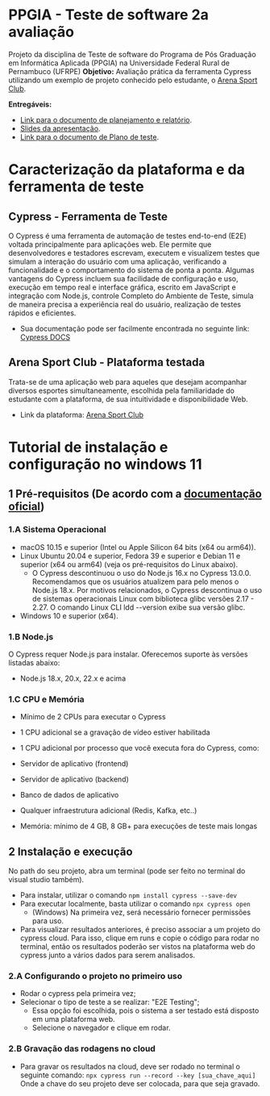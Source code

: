 # PPGIA - Teste de software 2a avaliação
Projeto da disciplina de Teste de software do Programa de Pós Graduação em Informática Aplicada (PPGIA) na Universidade Federal Rural de Pernambuco (UFRPE)
**Objetivo:** Avaliação prática da ferramenta Cypress utilizando um exemplo de projeto conhecido pelo estudante, o [Arena Sport Club](https://www.arenasportclub.site/).

**Entregáveis:**
- [Link para o documento de planejamento e relatório](https://docs.google.com/document/d/1H_TRI9qgewez0ir-1ol4siIA7NKLFesZ/edit?usp=sharing&ouid=101682983741799546791&rtpof=true&sd=true).
- [Slides da apresentação](https://www.canva.com/design/DAGWTmXkgHc/zyAPOIrV4jfIhn1O13-Hbg/view?utm_content=DAGWTmXkgHc&utm_campaign=designshare&utm_medium=link&utm_source=editor).
- [Link para o documento de Plano de teste](https://docs.google.com/document/d/1CdMcSdXWWdFglLvoMA-9_hOMdk2Oo-5k/edit?usp=sharing&ouid=101682983741799546791&rtpof=true&sd=true).

# Caracterização da plataforma e da ferramenta de teste
## Cypress - Ferramenta de Teste
O Cypress é uma ferramenta de automação de testes end-to-end (E2E) voltada principalmente para aplicações web. Ele permite que desenvolvedores e testadores escrevam, executem e visualizem testes que simulam a interação do usuário com uma aplicação, verificando a funcionalidade e o comportamento do sistema de ponta a ponta. Algumas vantagens do Cypress incluem sua facilidade de configuração e uso, execução em tempo real e interface gráfica, escrito em JavaScript e integração com Node.js, controle Completo do Ambiente de Teste, simula de maneira precisa a experiência real do usuário, realização de testes rápidos e eficientes.
- Sua documentação pode ser facilmente encontrada no seguinte link: [Cypress DOCS](https://docs.cypress.io/app/get-started/why-cypress)

## Arena Sport Club - Plataforma testada
Trata-se de uma aplicação web para aqueles que desejam acompanhar diversos esportes simultaneamente, escolhida pela familiaridade do estudante com a plataforma, de sua intuitividade e disponibilidade Web.
- Link da plataforma: [Arena Sport Club](https://www.arenasportclub.site)

# Tutorial de instalação e configuração no windows 11
## 1 Pré-requisitos (De acordo com a [documentação oficial](https://docs.cypress.io/app/get-started/install-cypress#System-requirements))
### 1.A Sistema Operacional
- macOS 10.15 e superior (Intel ou Apple Silicon 64 bits (x64 ou arm64)).
- Linux Ubuntu 20.04 e superior, Fedora 39 e superior e Debian 11 e superior (x64 ou arm64) (veja os pré-requisitos do Linux abaixo).
  - O Cypress descontinuou o uso do Node.js 16.x no Cypress 13.0.0. Recomendamos que os usuários atualizem para pelo menos o Node.js 18.x. Por motivos relacionados, o Cypress descontinua o uso de sistemas operacionais Linux com biblioteca glibc versões 2.17 - 2.27. O comando Linux CLI ldd --version exibe sua versão glibc.
- Windows 10 e superior (x64).

### 1.B Node.js
O Cypress requer Node.js para instalar. Oferecemos suporte às versões listadas abaixo:
- Node.js 18.x, 20.x, 22.x e acima

### 1.C CPU e Memória
- Mínimo de 2 CPUs para executar o Cypress
- 1 CPU adicional se a gravação de vídeo estiver habilitada
- 1 CPU adicional por processo que você executa fora do Cypress, como:
- Servidor de aplicativo (frontend)
- Servidor de aplicativo (backend)
- Banco de dados de aplicativo
- Qualquer infraestrutura adicional (Redis, Kafka, etc..)

- Memória: mínimo de 4 GB, 8 GB+ para execuções de teste mais longas

## 2 Instalação e execução
No path do seu projeto, abra um terminal (pode ser feito no terminal do visual studio também).
- Para instalar, utilizar o comando ```npm install cypress --save-dev```
- Para executar localmente, basta utilizar o comando ```npx cypress open```
  - (Windows) Na primeira vez, será necessário fornecer permissões para uso.
- Para visualizar resultados anteriores, é preciso associar a um projeto do cypress cloud. Para isso, clique em runs e copie o código para rodar no terminal, então os resultados poderão ser vistos na plataforma web do cypress junto a vários dados para serem analisados.

### 2.A Configurando o projeto no primeiro uso
- Rodar o cypress pela primeira vez;
- Selecionar o tipo de teste a se realizar: "E2E Testing";  
  - Essa opção foi escolhida, pois o sistema a ser testado está disposto em uma plataforma web.
  - Selecione o navegador e clique em rodar.

### 2.B Gravação das rodagens no cloud
- Para gravar os resultados na cloud, deve ser rodado no terminal o seguinte comando:
```npx cypress run --record --key [sua_chave_aqui]```
Onde a chave do seu projeto deve ser colocada, para que seja gravado.